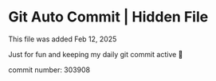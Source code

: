 # Git Auto Commit | Hidden File

This file was added Feb 12, 2025

Just for fun and keeping my daily git commit active 🤪

commit number: 303908
